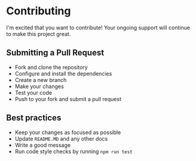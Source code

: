 # Contributing

I'm excited that you want to contribute!  Your ongoing support will continue to make this project great.

## Submitting a Pull Request

* Fork and clone the repository
* Configure and install the dependencies
* Create a new branch
* Make your changes
* Test your code
* Push to your fork and submit a pull request

## Best practices

* Keep your changes as focused as possible
* Update `README.MD` and any other docs
* Write a good message
* Run code style checks by running `npm run test`
